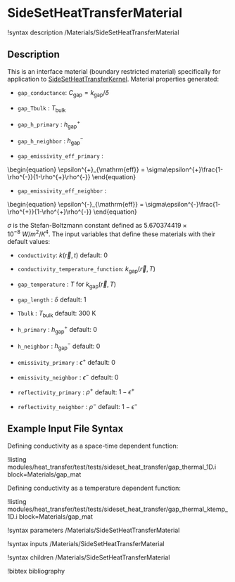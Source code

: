 # SideSetHeatTransferMaterial

!syntax description /Materials/SideSetHeatTransferMaterial

## Description

This is an interface material (boundary restricted material) specifically for application to [SideSetHeatTransferKernel](SideSetHeatTransferKernel.md). Material properties generated:

  - `gap_conductance`: $C_{\mathrm{gap}} = k_{\mathrm{gap}} / \delta$

  - `gap_Tbulk` : $T_{\mathrm{bulk}}$

  - `gap_h_primary` : $h^{+}_{\mathrm{gap}}$

  - `gap_h_neighbor` : $h^{-}_{\mathrm{gap}}$

  - `gap_emissivity_eff_primary` :

\begin{equation}
  \epsilon^{+}_{\mathrm{eff}} = \sigma\epsilon^{+}\frac{1-\rho^{-}}{1-\rho^{+}\rho^{-}}
\end{equation}

  - `gap_emissivity_eff_neighbor` :

\begin{equation}
  \epsilon^{-}_{\mathrm{eff}} = \sigma\epsilon^{-}\frac{1-\rho^{+}}{1-\rho^{+}\rho^{-}}
\end{equation}

$\sigma$ is the Stefan-Boltzmann constant defined as $5.670374419\times 10^{-8} \ W/m^2/K^4$.
The input variables that define these materials with their default values:

  - `conductivity`: $k(\vec{r},t)$ default: 0

  - `conductivity_temperature_function`: $k_{\mathrm{gap}}(\vec{r},T)$

  - `gap_temperature` : $T$ for $k_{\mathrm{gap}}(\vec{r},T)$

  - `gap_length` : $\delta$ default: 1

  - `Tbulk` : $T_{\mathrm{bulk}}$ default: 300 K

  - `h_primary` : $h^{+}_{\mathrm{gap}}$ default: 0

  - `h_neighbor` : $h^{-}_{\mathrm{gap}}$ default: 0

  - `emissivity_primary` : $\epsilon^{+}$ default: 0

  - `emissivity_neighbor` : $\epsilon^{-}$ default: 0

  - `reflectivity_primary` : $\rho^{+}$ default: $1-\epsilon^{+}$

  - `reflectivity_neighbor` : $\rho^{-}$ default: $1-\epsilon^{-}$


## Example Input File Syntax

Defining conductivity as a space-time dependent function:

!listing modules/heat_transfer/test/tests/sideset_heat_transfer/gap_thermal_1D.i block=Materials/gap_mat

Defining conductivity as a temperature dependent function:

!listing modules/heat_transfer/test/tests/sideset_heat_transfer/gap_thermal_ktemp_1D.i block=Materials/gap_mat

!syntax parameters /Materials/SideSetHeatTransferMaterial

!syntax inputs /Materials/SideSetHeatTransferMaterial

!syntax children /Materials/SideSetHeatTransferMaterial

!bibtex bibliography
